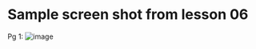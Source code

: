 # Sample screen shot from lesson 06

Pg 1:
![image](https://github.com/bbauska/essential-css-libraries-for-web-designers-2020/assets/41387907/105f9bca-3015-43f4-a3a2-53effe474b69)
